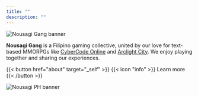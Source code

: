 ```yaml
---
title: ""
description: ""
---
```


![Nousagi Gang banner](/banners/standard.gif)

**Nousagi Gang** is a Filipino gaming collective, united by our love for text-based MMORPGs like [CyberCode Online](https://cybercodeonline.com) and [Arclight City](https://arclightcity.net). We enjoy playing together and sharing our experiences.

{{< button href="about" target="_self" >}}
{{< icon "info" >}} Learn more
{{< /button >}}

![Nousagi PH banner](/banners/feature.jpg)
